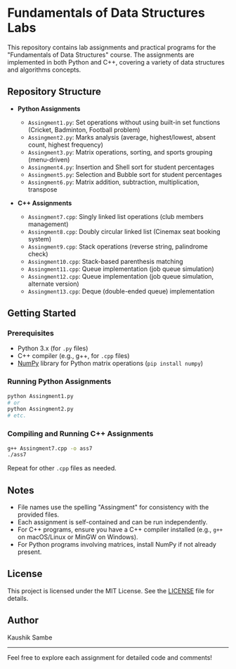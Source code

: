 # Fundamentals of Data Structures Labs

This repository contains lab assignments and practical programs for the "Fundamentals of Data Structures" course. The assignments are implemented in both Python and C++, covering a variety of data structures and algorithms concepts.

## Repository Structure

- **Python Assignments**
  - `Assingment1.py`: Set operations without using built-in set functions (Cricket, Badminton, Football problem)
  - `Assingment2.py`: Marks analysis (average, highest/lowest, absent count, highest frequency)
  - `Assingment3.py`: Matrix operations, sorting, and sports grouping (menu-driven)
  - `Assingment4.py`: Insertion and Shell sort for student percentages
  - `Assingment5.py`: Selection and Bubble sort for student percentages
  - `Assingment6.py`: Matrix addition, subtraction, multiplication, transpose

- **C++ Assignments**
  - `Assingment7.cpp`: Singly linked list operations (club members management)
  - `Assingment8.cpp`: Doubly circular linked list (Cinemax seat booking system)
  - `Assingment9.cpp`: Stack operations (reverse string, palindrome check)
  - `Assingment10.cpp`: Stack-based parenthesis matching
  - `Assingment11.cpp`: Queue implementation (job queue simulation)
  - `Assingment12.cpp`: Queue implementation (job queue simulation, alternate version)
  - `Assingment13.cpp`: Deque (double-ended queue) implementation

## Getting Started

### Prerequisites

- Python 3.x (for `.py` files)
- C++ compiler (e.g., g++, for `.cpp` files)
- [NumPy](https://numpy.org/) library for Python matrix operations (`pip install numpy`)

### Running Python Assignments

```sh
python Assingment1.py
# or
python Assingment2.py
# etc.
```

### Compiling and Running C++ Assignments

```sh
g++ Assingment7.cpp -o ass7
./ass7
```
Repeat for other `.cpp` files as needed.

## Notes

- File names use the spelling "Assingment" for consistency with the provided files.
- Each assignment is self-contained and can be run independently.
- For C++ programs, ensure you have a C++ compiler installed (e.g., `g++` on macOS/Linux or MinGW on Windows).
- For Python programs involving matrices, install NumPy if not already present.

## License

This project is licensed under the MIT License. See the [LICENSE](LICENSE) file for details.

## Author

Kaushik Sambe

---

Feel free to explore each assignment for detailed code and comments!